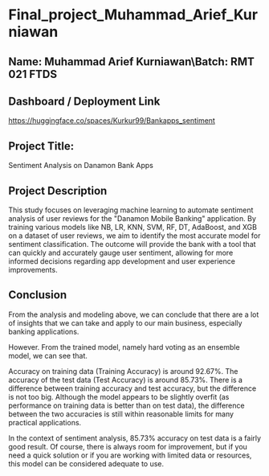# Final_project_Muhammad_Arief_Kurniawan

## Name: Muhammad Arief Kurniawan\Batch: RMT 021 FTDS

## Dashboard / Deployment Link

https://huggingface.co/spaces/Kurkur99/Bankapps_sentiment

## Project Title:

Sentiment Analysis on Danamon Bank Apps

## Project Description
This study focuses on leveraging machine learning to automate sentiment analysis of user reviews for the "Danamon Mobile Banking" application. By training various models like NB, LR, KNN, SVM, RF, DT, AdaBoost, and XGB on a dataset of user reviews, we aim to identify the most accurate model for sentiment classification. The outcome will provide the bank with a tool that can quickly and accurately gauge user sentiment, allowing for more informed decisions regarding app development and user experience improvements.

## Conclusion
From the analysis and modeling above, we can conclude that there are a lot of insights that we can take and apply to our main business, especially banking applications.

However. From the trained model, namely hard voting as an ensemble model, we can see that.

Accuracy on training data (Training Accuracy) is around 92.67%.
The accuracy of the test data (Test Accuracy) is around 85.73%.
There is a difference between training accuracy and test accuracy, but the difference is not too big. Although the model appears to be slightly overfit (as performance on training data is better than on test data), the difference between the two accuracies is still within reasonable limits for many practical applications.

In the context of sentiment analysis, 85.73% accuracy on test data is a fairly good result. Of course, there is always room for improvement, but if you need a quick solution or if you are working with limited data or resources, this model can be considered adequate to use.
